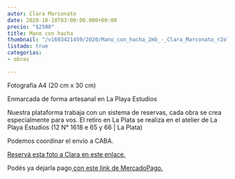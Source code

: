 ```yaml
---
autor: Clara Marconato
date: 2020-10-10T03:00:00.000+00:00
precio: "$2500"
title: Mano con hacha
thumbnail: "/v1603421459/2020/Mano_con_hacha_2mb_-_Clara_Marconato_r2olne.jpg"
listado: true
categorias:
- obras

---
```

Fotografía A4 (20 cm x 30 cm)

Enmarcada de forma artesanal en La Playa Estudios

Nuestra plataforma trabaja con un sistema de reservas, cada obra se crea especialmente para vos. El retiro en La Plata se realiza en el atelier de La Playa Estudios (12 N° 1618 e 65 y 66 | La Plata)

Podemos coordinar el envío a CABA.

[Reservá esta foto a Clara en este enlace.](https://docs.google.com/forms/d/1oVFJmYawrgo4DT1HK_Jp2Y344FOxC8FssvAa-raNFpI/edit)

Podés ya dejarla pago[ con este link de MercadoPago.](https://mpago.la/11MYPBm)
